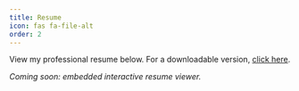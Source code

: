 ```yaml
---
title: Resume
icon: fas fa-file-alt
order: 2
---
```


View my professional resume below. For a downloadable version, [click here](/assets/docs/jeremiah_haremza_resume.pdf).

*Coming soon: embedded interactive resume viewer.*
